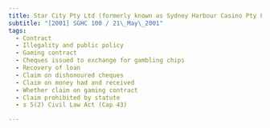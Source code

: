 ```yaml
---
title: Star City Pty Ltd (formerly known as Sydney Harbour Casino Pty Ltd) v Tan Hong Woon 
subtitle: "[2001] SGHC 100 / 21\_May\_2001"
tags:
  - Contract
  - Illegality and public policy
  - Gaming contract
  - Cheques issued to exchange for gambling chips
  - Recovery of loan
  - Claim on dishonoured cheques
  - Claim on money had and received
  - Whether claim on gaming contract
  - Claim prohibited by statute
  - s 5(2) Civil Law Act (Cap 43)

---
```


